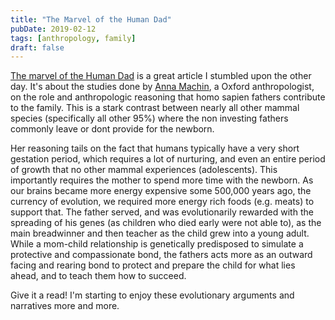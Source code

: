 ```yaml
---
title: "The Marvel of the Human Dad"
pubDate: 2019-02-12
tags: [anthropology, family]
draft: false
---
```


[The marvel of the Human Dad](https://aeon.co/essays/the-devotion-of-the-human-dad-separates-us-from-other-apes) is a great article I stumbled upon the other day. It's about the studies done by [Anna Machin](https://aeon.co/users/anna-machin), a Oxford anthropologist, on the role and anthropologic reasoning that homo sapien fathers contribute to the family. This is a stark contrast between nearly all other mammal species (specifically all other 95%) where the non investing fathers commonly leave or dont provide for the newborn. 

Her reasoning tails on the fact that humans typically have a very short gestation period, which requires a lot of nurturing, and even an entire period of growth that no other mammal experiences (adolescents). This importantly requires the mother to spend more time with the newborn. As our brains became more energy expensive some 500,000 years ago, the currency of evolution, we required more energy rich foods (e.g. meats) to support that. The father served, and was evolutionarily  rewarded with the spreading of his genes (as children who died early were not able to), as the main breadwinner and then teacher as the child grew into a young adult. While a mom-child relationship is genetically predisposed to simulate a protective and compassionate bond, the fathers acts more as an outward facing and rearing bond to protect and prepare the child for what lies ahead, and to teach them how to succeed. 

Give it a read! I'm starting to enjoy these evolutionary arguments and narratives more and more. 
